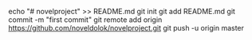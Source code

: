 echo "# novelproject" >> README.md
git init
git add README.md
git commit -m "first commit"
git remote add origin https://github.com/noveldolok/novelproject.git
git push -u origin master